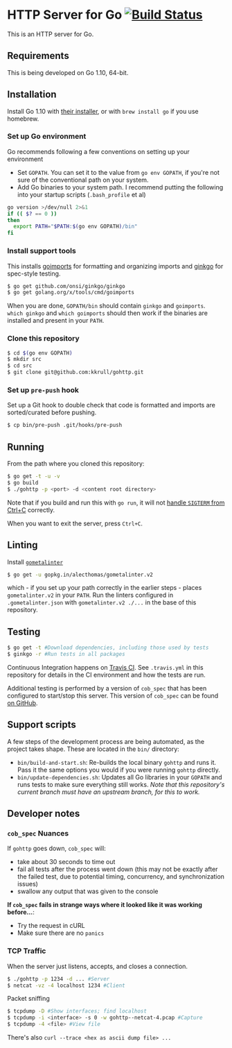 # HTTP Server for Go [![Build Status](https://travis-ci.org/kkrull/gohttp.svg?branch=master)](https://travis-ci.org/kkrull/gohttp)

This is an HTTP server for Go.


## Requirements

This is being developed on Go 1.10, 64-bit.


## Installation

Install Go 1.10 with [their installer](https://golang.org/doc/install), or with `brew install go` if you use homebrew.


### Set up Go environment

Go recommends following a few conventions on setting up your environment

* Set `GOPATH`.  You can set it to the value from `go env GOPATH`, if you're not sure of the conventional path
  on your system.
* Add Go binaries to your system path.  I recommend putting the following into your startup scripts (`.bash_profile` et al)

```bash
go version >/dev/null 2>&1
if (( $? == 0 ))
then
  export PATH="$PATH:$(go env GOPATH)/bin"
fi
```


### Install support tools

This installs [goimports](https://godoc.org/golang.org/x/tools/cmd/goimports) for formatting and organizing imports
and [ginkgo](http://onsi.github.io/ginkgo/) for spec-style testing.

```bash
$ go get github.com/onsi/ginkgo/ginkgo
$ go get golang.org/x/tools/cmd/goimports
```

When you are done, `GOPATH/bin` should contain `ginkgo` and `goimports`.  
`which ginkgo` and `which goimports` should then work if the binaries are installed and present in your `PATH`.


### Clone this repository

```bash
$ cd $(go env GOPATH)
$ mkdir src
$ cd src
$ git clone git@github.com:kkrull/gohttp.git
```

### Set up `pre-push` hook

Set up a Git hook to double check that code is formatted and imports are sorted/curated before pushing.

```bash
$ cp bin/pre-push .git/hooks/pre-push
```


## Running

From the path where you cloned this repository:

```bash
$ go get -t -u -v
$ go build
$ ./gohttp -p <port> -d <content root directory>
```

Note that if you build and run this with `go run`, it will not
[handle `SIGTERM` from Ctrl+C](https://stackoverflow.com/questions/11268943/is-it-possible-to-capture-a-ctrlc-signal-and-run-a-cleanup-function-in-a-defe)
correctly.

When you want to exit the server, press `Ctrl+C`.


## Linting

Install [`gometalinter`](https://github.com/alecthomas/gometalinter)

```bash
$ go get -u gopkg.in/alecthomas/gometalinter.v2
```

which - if you set up your path correctly in the earlier steps - places `gometalinter.v2` in your `PATH`.
Run the linters configured in `.gometalinter.json` with `gometalinter.v2 ./...` in the base of this repository.


## Testing

```bash
$ go get -t #Download dependencies, including those used by tests
$ ginkgo -r #Run tests in all packages
```

Continuous Integration happens on [Travis CI](https://travis-ci.org/kkrull/gohttp).
See `.travis.yml` in this repository for details in the CI environment and how the tests are run.

Additional testing is performed by a version of `cob_spec` that has been configured to start/stop this server.
This version of `cob_spec` can be found [on GitHub](https://github.com/kkrull/cob_spec).


## Support scripts

A few steps of the development process are being automated, as the project takes shape.
These are located in the `bin/` directory:

* `bin/build-and-start.sh`: Re-builds the local binary `gohttp` and runs it.  Pass it the same options you would if you
  were running `gohttp` directly.
* `bin/update-dependencies.sh`: Updates all Go libraries in your `GOPATH` and runs tests to make sure everything still
  works.  *Note that this repository's current branch must have an upstream branch, for this to work.*


## Developer notes

### `cob_spec` Nuances

If `gohttp` goes down, `cob_spec` will:

- take about 30 seconds to time out
- fail all tests after the process went down (this may not be exactly after the failed test, due to potential timing,
  concurrency, and synchronization issues)
- swallow any output that was given to the console

**If `cob_spec` fails in strange ways where it looked like it was working before...**:

- Try the request in cURL
- Make sure there are no `panics`


### TCP Traffic

When the server just listens, accepts, and closes a connection.

```bash
$ ./gohttp -p 1234 -d ... #Server
$ netcat -vz -4 localhost 1234 #Client
```

Packet sniffing

```bash
$ tcpdump -D #Show interfaces; find localhost
$ tcpdump -i <interface> -s 0 -w gohttp--netcat-4.pcap #Capture
$ tcpdump -4 <file> #View file
```

There's also `curl --trace <hex as ascii dump file> ...`
